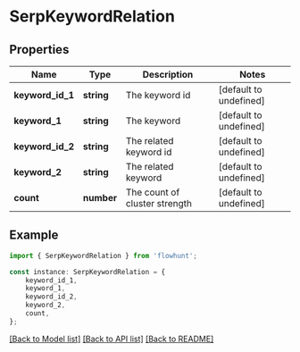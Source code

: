 # SerpKeywordRelation


## Properties

Name | Type | Description | Notes
------------ | ------------- | ------------- | -------------
**keyword_id_1** | **string** | The keyword id | [default to undefined]
**keyword_1** | **string** | The keyword | [default to undefined]
**keyword_id_2** | **string** | The related keyword id | [default to undefined]
**keyword_2** | **string** | The related keyword | [default to undefined]
**count** | **number** | The count of cluster strength | [default to undefined]

## Example

```typescript
import { SerpKeywordRelation } from 'flowhunt';

const instance: SerpKeywordRelation = {
    keyword_id_1,
    keyword_1,
    keyword_id_2,
    keyword_2,
    count,
};
```

[[Back to Model list]](../README.md#documentation-for-models) [[Back to API list]](../README.md#documentation-for-api-endpoints) [[Back to README]](../README.md)
